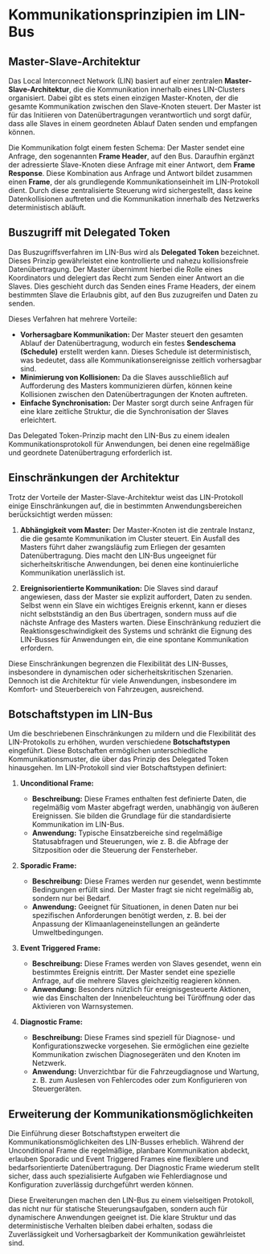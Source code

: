 # Kommunikationsprinzipien im LIN-Bus

## Master-Slave-Architektur

Das Local Interconnect Network (LIN) basiert auf einer zentralen **Master-Slave-Architektur**, die die Kommunikation innerhalb eines LIN-Clusters organisiert. Dabei gibt es stets einen einzigen Master-Knoten, der die gesamte Kommunikation zwischen den Slave-Knoten steuert. Der Master ist für das Initiieren von Datenübertragungen verantwortlich und sorgt dafür, dass alle Slaves in einem geordneten Ablauf Daten senden und empfangen können.

Die Kommunikation folgt einem festen Schema: Der Master sendet eine Anfrage, den sogenannten **Frame Header**, auf den Bus. Daraufhin ergänzt der adressierte Slave-Knoten diese Anfrage mit einer Antwort, dem **Frame Response**. Diese Kombination aus Anfrage und Antwort bildet zusammen einen **Frame**, der als grundlegende Kommunikationseinheit im LIN-Protokoll dient. Durch diese zentralisierte Steuerung wird sichergestellt, dass keine Datenkollisionen auftreten und die Kommunikation innerhalb des Netzwerks deterministisch abläuft.

## Buszugriff mit Delegated Token

Das Buszugriffsverfahren im LIN-Bus wird als **Delegated Token** bezeichnet. Dieses Prinzip gewährleistet eine kontrollierte und nahezu kollisionsfreie Datenübertragung. Der Master übernimmt hierbei die Rolle eines Koordinators und delegiert das Recht zum Senden einer Antwort an die Slaves. Dies geschieht durch das Senden eines Frame Headers, der einem bestimmten Slave die Erlaubnis gibt, auf den Bus zuzugreifen und Daten zu senden.

Dieses Verfahren hat mehrere Vorteile:
- **Vorhersagbare Kommunikation:** Der Master steuert den gesamten Ablauf der Datenübertragung, wodurch ein festes **Sendeschema (Schedule)** erstellt werden kann. Dieses Schedule ist deterministisch, was bedeutet, dass alle Kommunikationsereignisse zeitlich vorhersagbar sind.
- **Minimierung von Kollisionen:** Da die Slaves ausschließlich auf Aufforderung des Masters kommunizieren dürfen, können keine Kollisionen zwischen den Datenübertragungen der Knoten auftreten.
- **Einfache Synchronisation:** Der Master sorgt durch seine Anfragen für eine klare zeitliche Struktur, die die Synchronisation der Slaves erleichtert.

Das Delegated Token-Prinzip macht den LIN-Bus zu einem idealen Kommunikationsprotokoll für Anwendungen, bei denen eine regelmäßige und geordnete Datenübertragung erforderlich ist.

## Einschränkungen der Architektur

Trotz der Vorteile der Master-Slave-Architektur weist das LIN-Protokoll einige Einschränkungen auf, die in bestimmten Anwendungsbereichen berücksichtigt werden müssen:

1. **Abhängigkeit vom Master:** Der Master-Knoten ist die zentrale Instanz, die die gesamte Kommunikation im Cluster steuert. Ein Ausfall des Masters führt daher zwangsläufig zum Erliegen der gesamten Datenübertragung. Dies macht den LIN-Bus ungeeignet für sicherheitskritische Anwendungen, bei denen eine kontinuierliche Kommunikation unerlässlich ist.

2. **Ereignisorientierte Kommunikation:** Die Slaves sind darauf angewiesen, dass der Master sie explizit auffordert, Daten zu senden. Selbst wenn ein Slave ein wichtiges Ereignis erkennt, kann er dieses nicht selbstständig an den Bus übertragen, sondern muss auf die nächste Anfrage des Masters warten. Diese Einschränkung reduziert die Reaktionsgeschwindigkeit des Systems und schränkt die Eignung des LIN-Busses für Anwendungen ein, die eine spontane Kommunikation erfordern.

Diese Einschränkungen begrenzen die Flexibilität des LIN-Busses, insbesondere in dynamischen oder sicherheitskritischen Szenarien. Dennoch ist die Architektur für viele Anwendungen, insbesondere im Komfort- und Steuerbereich von Fahrzeugen, ausreichend.

## Botschaftstypen im LIN-Bus

Um die beschriebenen Einschränkungen zu mildern und die Flexibilität des LIN-Protokolls zu erhöhen, wurden verschiedene **Botschaftstypen** eingeführt. Diese Botschaften ermöglichen unterschiedliche Kommunikationsmuster, die über das Prinzip des Delegated Token hinausgehen. Im LIN-Protokoll sind vier Botschaftstypen definiert:

1. **Unconditional Frame:**
   - **Beschreibung:** Diese Frames enthalten fest definierte Daten, die regelmäßig vom Master abgefragt werden, unabhängig von äußeren Ereignissen. Sie bilden die Grundlage für die standardisierte Kommunikation im LIN-Bus.
   - **Anwendung:** Typische Einsatzbereiche sind regelmäßige Statusabfragen und Steuerungen, wie z. B. die Abfrage der Sitzposition oder die Steuerung der Fensterheber.

2. **Sporadic Frame:**
   - **Beschreibung:** Diese Frames werden nur gesendet, wenn bestimmte Bedingungen erfüllt sind. Der Master fragt sie nicht regelmäßig ab, sondern nur bei Bedarf.
   - **Anwendung:** Geeignet für Situationen, in denen Daten nur bei spezifischen Anforderungen benötigt werden, z. B. bei der Anpassung der Klimaanlageneinstellungen an geänderte Umweltbedingungen.

3. **Event Triggered Frame:**
   - **Beschreibung:** Diese Frames werden von Slaves gesendet, wenn ein bestimmtes Ereignis eintritt. Der Master sendet eine spezielle Anfrage, auf die mehrere Slaves gleichzeitig reagieren können.
   - **Anwendung:** Besonders nützlich für ereignisgesteuerte Aktionen, wie das Einschalten der Innenbeleuchtung bei Türöffnung oder das Aktivieren von Warnsystemen.

4. **Diagnostic Frame:**
   - **Beschreibung:** Diese Frames sind speziell für Diagnose- und Konfigurationszwecke vorgesehen. Sie ermöglichen eine gezielte Kommunikation zwischen Diagnosegeräten und den Knoten im Netzwerk.
   - **Anwendung:** Unverzichtbar für die Fahrzeugdiagnose und Wartung, z. B. zum Auslesen von Fehlercodes oder zum Konfigurieren von Steuergeräten.

## Erweiterung der Kommunikationsmöglichkeiten

Die Einführung dieser Botschaftstypen erweitert die Kommunikationsmöglichkeiten des LIN-Busses erheblich. Während der Unconditional Frame die regelmäßige, planbare Kommunikation abdeckt, erlauben Sporadic und Event Triggered Frames eine flexiblere und bedarfsorientierte Datenübertragung. Der Diagnostic Frame wiederum stellt sicher, dass auch spezialisierte Aufgaben wie Fehlerdiagnose und Konfiguration zuverlässig durchgeführt werden können.

Diese Erweiterungen machen den LIN-Bus zu einem vielseitigen Protokoll, das nicht nur für statische Steuerungsaufgaben, sondern auch für dynamischere Anwendungen geeignet ist. Die klare Struktur und das deterministische Verhalten bleiben dabei erhalten, sodass die Zuverlässigkeit und Vorhersagbarkeit der Kommunikation gewährleistet sind.